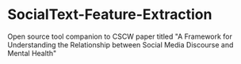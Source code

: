 # SocialText-Feature-Extraction
Open source tool companion to CSCW paper titled "A Framework for Understanding the Relationship between Social Media Discourse and Mental Health"
